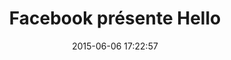 ---
layout: video
title:  "Facebook présente Hello"
date:   2015-06-06 17:22:57
path1: videos
path2: startup-promo
path3:
category: videos
tags:
- startup-promo
intro: "Hello, une nouvelle application construite par l'équipe Messenger. Connectée avec Facebook, cette app montre les infos sur qui vous appelle, même si vous ne disposez pas de ce numéro enregistré dans votre téléphone."
description: "Hello, une nouvelle application construite par l'équipe Messenger."
id-vimeo: 125628290
viaurl: "http://newsroom.fb.com/news/2015/04/introducing-hello/"
viatitle: "facebook newsroom"
---